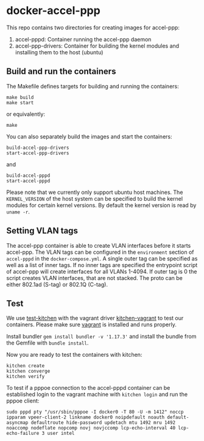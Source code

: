 # docker-accel-ppp
This repo contains two directories for creating images for accel-ppp:

1. accel-pppd: Container running the accel-ppp daemon
2. accel-ppp-drivers: Container for building the kernel modules and installing
   them to the host (ubuntu)

## Build and run the containers
The Makefile defines targets for building and running the containers:

```
make build
make start
```

or equivalently:

```
make
```

You can also separately build the images and start the containers:

```
build-accel-ppp-drivers
start-accel-ppp-drivers
```

and

```
build-accel-pppd
start-accel-pppd
```

Please note that we currently only support ubuntu host machines. The
`KERNEL_VERSION` of the host system can be specified to build the kernel
modules for certain kernel versions. By default the kernel version is read by
`uname -r`.

## Setting VLAN tags
The accel-ppp container is able to create VLAN interfaces before it starts
accel-ppp. The VLAN tags can be configured in the `environment` section of
`accel-pppd` in the `docker-compose.yml`. A single outer tag can be specified
as well as a list of inner tags. If no inner tags are specified the entrypoint
script of accel-ppp will create interfaces for all VLANs 1-4094. If outer tag
is 0 the script creates VLAN interfaces, that are not stacked. The proto can be
either 802.1ad (S-tag) or 802.1Q (C-tag).


## Test
We use [test-kitchen](https://kitchen.ci/) with the vagrant driver
[kitchen-vagrant](https://github.com/test-kitchen/kitchen-vagrant) to test our
containers. Please make sure [vagrant](https://www.vagrantup.com/) is installed
and runs properly.

Install bundler `gem install bundler -v '1.17.3'` and install the bundle from the Gemfile
with `bundle install`.

Now you are ready to test the containers with kitchen:

```
kitchen create
kitchen converge
kitchen verify
```

To test if a pppoe connection to the accel-pppd container can be established
login to the vagrant machine with `kitchen login` and run the pppoe client:

```
sudo pppd pty "/usr/sbin/pppoe -I docker0 -T 80 -U -m 1412" noccp ipparam vpeer-client-2 linkname docker0 noipdefault noauth default-asyncmap defaultroute hide-password updetach mtu 1492 mru 1492 noaccomp nodeflate nopcomp novj novjccomp lcp-echo-interval 40 lcp-echo-failure 3 user intel
```
